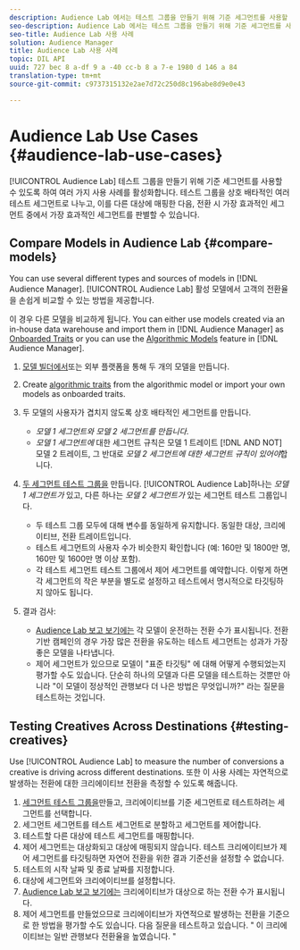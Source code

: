 ```yaml
---
description: Audience Lab 에서는 테스트 그룹을 만들기 위해 기준 세그먼트를 사용할 수 있어 여러 가지 사용 사례를 사용할 수 있습니다. 테스트 그룹을 상호 배타적인 여러 테스트 세그먼트로 나누고, 이를 다른 대상에 매핑한 다음, 전환 시 가장 효과적인 세그먼트 중에서 가장 효과적인 세그먼트를 판별할 수 있습니다.
seo-description: Audience Lab 에서는 테스트 그룹을 만들기 위해 기준 세그먼트를 사용할 수 있어 여러 가지 사용 사례를 사용할 수 있습니다. 테스트 그룹을 상호 배타적인 여러 테스트 세그먼트로 나누고, 이를 다른 대상에 매핑한 다음, 전환 시 가장 효과적인 세그먼트 중에서 가장 효과적인 세그먼트를 판별할 수 있습니다.
seo-title: Audience Lab 사용 사례
solution: Audience Manager
title: Audience Lab 사용 사례
topic: DIL API
uuid: 727 bec 8 a-df 9 a -40 cc-b 8 a 7-e 1980 d 146 a 84
translation-type: tm+mt
source-git-commit: c9737315132e2ae7d72c250d8c196abe8d9e0e43

---
```



# Audience Lab Use Cases {#audience-lab-use-cases}

[!UICONTROL Audience Lab] 테스트 그룹을 만들기 위해 기준 세그먼트를 사용할 수 있도록 하여 여러 가지 사용 사례를 활성화합니다. 테스트 그룹을 상호 배타적인 여러 테스트 세그먼트로 나누고, 이를 다른 대상에 매핑한 다음, 전환 시 가장 효과적인 세그먼트 중에서 가장 효과적인 세그먼트를 판별할 수 있습니다.

## Compare Models in Audience Lab {#compare-models}

You can use several different types and sources of models in [!DNL Audience Manager]. [!UICONTROL Audience Lab] 활성 모델에서 고객의 전환율을 손쉽게 비교할 수 있는 방법을 제공합니다.

<!-- audience-lab-compare-models.xml -->

이 경우 다른 모델을 비교하게 됩니다. You can either use models created via an in-house data warehouse and import them in [!DNL Audience Manager] as [Onboarded Traits](../../features/traits/create-onboarded-rule-based-traits.md#create-rules-based-or-onboarded-traits) or you can use the [Algorithmic Models](../../features/algorithmic-models/understanding-models.md) feature in [!DNL Audience Manager].

1. [모델 빌더에서](../../features/algorithmic-models/create-model.md)또는 외부 플랫폼을 통해 두 개의 모델을 만듭니다.
1. Create [algorithmic traits](../../features/traits/create-algorithmic-traits.md) from the algorithmic model or import your own models as onboarded traits.
1. 두 모델의 사용자가 겹치지 않도록 상호 배타적인 세그먼트를 만듭니다.

   * *모델 1 세그먼트와* *모델 2 세그먼트를 만듭니다*.
   * *모델 1 세그먼트에* 대한 세그먼트 규칙은 모델 1 트레이트 [!DNL AND NOT] 모델 2 트레이트, 그 반대로 *모델 2 세그먼트에 대한 세그먼트 규칙이 있어야*&#x200B;합니다.

1. [두 세그먼트 테스트 그룹을](../../features/audience-lab/audience-lab-manage-test-groups.md#create-test-groups) 만듭니다. [!UICONTROL Audience Lab]하나는 *모델 1 세그먼트가* 있고, 다른 하나는 *모델 2 세그먼트가* 있는 세그먼트 테스트 그룹입니다.

   * 두 테스트 그룹 모두에 대해 변수를 동일하게 유지합니다. 동일한 대상, 크리에이티브, 전환 트레이트입니다.
   * 테스트 세그먼트의 사용자 수가 비슷한지 확인합니다 (예: 160만 및 1800만 명, 160만 및 1600만 명 이상 포함).
   * 각 테스트 세그먼트 테스트 그룹에서 제어 세그먼트를 예약합니다. 이렇게 하면 각 세그먼트의 작은 부분을 별도로 설정하고 테스트에서 명시적으로 타깃팅하지 않아도 됩니다.

1. 결과 검사:

   * [Audience Lab 보고 보기에는](../../features/audience-lab/audience-lab-reporting-view.md) 각 모델이 운전하는 전환 수가 표시됩니다. 전환 기반 캠페인의 경우 가장 많은 전환을 유도하는 테스트 세그먼트는 성과가 가장 좋은 모델을 나타냅니다.
   * 제어 세그먼트가 있으므로 모델이 "표준 타깃팅" 에 대해 어떻게 수행되었는지 평가할 수도 있습니다. 단순히 하나의 모델과 다른 모델을 테스트하는 것뿐만 아니라 "이 모델이 정상적인 관행보다 더 나은 방법은 무엇입니까?" 라는 질문을 테스트하는 것입니다.

## Testing Creatives Across Destinations {#testing-creatives}

<!-- audience-lab-creatives-across-destinations.xml -->

Use [!UICONTROL Audience Lab] to measure the number of conversions a creative is driving across different destinations. 또한 이 사용 사례는 자연적으로 발생하는 전환에 대한 크리에이티브 전환을 측정할 수 있도록 해줍니다.

1. [세그먼트 테스트 그룹을](../../features/audience-lab/audience-lab-manage-test-groups.md#create-test-groups)만들고, 크리에이티브를 기준 세그먼트로 테스트하려는 세그먼트를 선택합니다.
1. 세그먼트 세그먼트를 테스트 세그먼트로 분할하고 세그먼트를 제어합니다.
1. 테스트할 다른 대상에 테스트 세그먼트를 매핑합니다.
1. 제어 세그먼트는 대상화되고 대상에 매핑되지 않습니다. 테스트 크리에이티브가 제어 세그먼트를 타깃팅하면 자연어 전환을 위한 결과 기준선을 설정할 수 없습니다.
1. 테스트의 시작 날짜 및 종료 날짜를 지정합니다.
1. 대상에 세그먼트와 크리에이티브를 설정합니다.
1. [Audience Lab 보고 보기에는](../../features/audience-lab/audience-lab-reporting-view.md) 크리에이티브가 대상으로 하는 전환 수가 표시됩니다.
1. 제어 세그먼트를 만들었으므로 크리에이티브가 자연적으로 발생하는 전환을 기준으로 한 방법을 평가할 수도 있습니다. 다음 질문을 테스트하고 있습니다. " 이 크리에이티브는 일반 관행보다 전환율을 높였습니다. "

